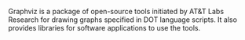 Graphviz is a package of open-source tools initiated by AT&T Labs Research for drawing graphs specified in DOT language scripts. It also provides libraries for software applications to use the tools.
